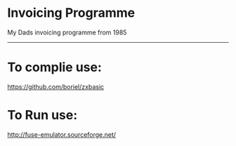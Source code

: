 # Invoicing Programme
My Dads invoicing programme from 1985

---------------------------------------
# To complie use:
https://github.com/boriel/zxbasic

# To Run use:
http://fuse-emulator.sourceforge.net/